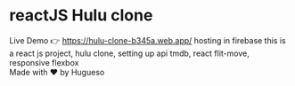 # reactJS Hulu clone
Live Demo 👉 https://hulu-clone-b345a.web.app/
hosting in firebase this is a react js project, hulu clone, setting up api tmdb, react flit-move, responsive flexbox </br>
Made with ❤️ by  Hugueso